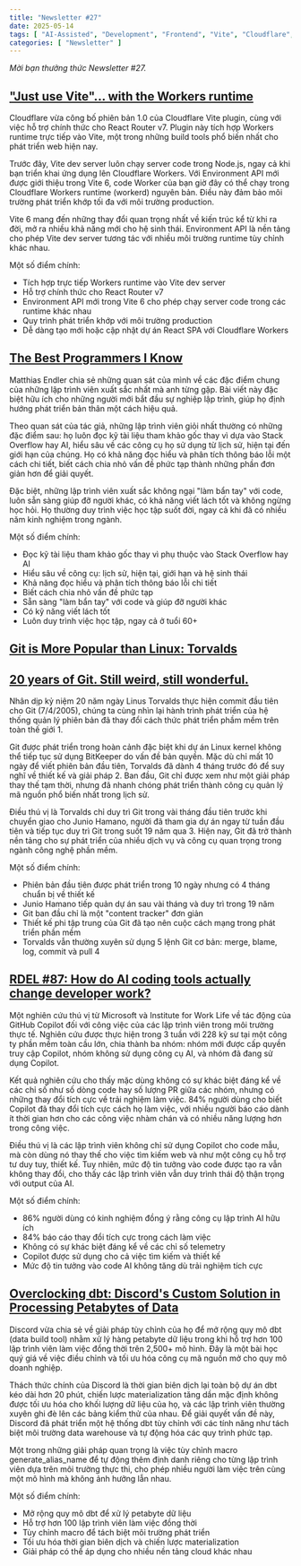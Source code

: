 ```yaml
---
title: "Newsletter #27"
date: 2025-05-14
tags: [ "AI-Assisted", "Development", "Frontend", "Vite", "Cloudflare", "Git", "Data Engineering", "Best Practices" ]
categories: [ "Newsletter" ]
---
```


*Mời bạn thưởng thức Newsletter #27.*

## ["Just use Vite"... with the Workers runtime](https://blog.cloudflare.com/introducing-the-cloudflare-vite-plugin/)

Cloudflare vừa công bố phiên bản 1.0 của Cloudflare Vite plugin, cùng với việc hỗ trợ chính thức cho React Router v7. Plugin này tích hợp Workers runtime trực tiếp vào Vite, một trong những build tools phổ biến nhất cho phát triển web hiện nay.

Trước đây, Vite dev server luôn chạy server code trong Node.js, ngay cả khi bạn triển khai ứng dụng lên Cloudflare Workers. Với Environment API mới được giới thiệu trong Vite 6, code Worker của bạn giờ đây có thể chạy trong Cloudflare Workers runtime (workerd) nguyên bản. Điều này đảm bảo môi trường phát triển khớp tối đa với môi trường production.

Vite 6 mang đến những thay đổi quan trọng nhất về kiến trúc kể từ khi ra đời, mở ra nhiều khả năng mới cho hệ sinh thái. Environment API là nền tảng cho phép Vite dev server tương tác với nhiều môi trường runtime tùy chỉnh khác nhau.

Một số điểm chính:
- Tích hợp trực tiếp Workers runtime vào Vite dev server
- Hỗ trợ chính thức cho React Router v7
- Environment API mới trong Vite 6 cho phép chạy server code trong các runtime khác nhau
- Quy trình phát triển khớp với môi trường production
- Dễ dàng tạo mới hoặc cập nhật dự án React SPA với Cloudflare Workers

## [The Best Programmers I Know](https://endler.dev/2025/best-programmers/)

Matthias Endler chia sẻ những quan sát của mình về các đặc điểm chung của những lập trình viên xuất sắc nhất mà anh từng gặp. Bài viết này đặc biệt hữu ích cho những người mới bắt đầu sự nghiệp lập trình, giúp họ định hướng phát triển bản thân một cách hiệu quả.

Theo quan sát của tác giả, những lập trình viên giỏi nhất thường có những đặc điểm sau: họ luôn đọc kỹ tài liệu tham khảo gốc thay vì dựa vào Stack Overflow hay AI, hiểu sâu về các công cụ họ sử dụng từ lịch sử, hiện tại đến giới hạn của chúng. Họ có khả năng đọc hiểu và phân tích thông báo lỗi một cách chi tiết, biết cách chia nhỏ vấn đề phức tạp thành những phần đơn giản hơn để giải quyết.

Đặc biệt, những lập trình viên xuất sắc không ngại "làm bẩn tay" với code, luôn sẵn sàng giúp đỡ người khác, có khả năng viết lách tốt và không ngừng học hỏi. Họ thường duy trình việc học tập suốt đời, ngay cả khi đã có nhiều năm kinh nghiệm trong ngành.

Một số điểm chính:
- Đọc kỹ tài liệu tham khảo gốc thay vì phụ thuộc vào Stack Overflow hay AI
- Hiểu sâu về công cụ: lịch sử, hiện tại, giới hạn và hệ sinh thái
- Khả năng đọc hiểu và phân tích thông báo lỗi chi tiết
- Biết cách chia nhỏ vấn đề phức tạp
- Sẵn sàng "làm bẩn tay" với code và giúp đỡ người khác
- Có kỹ năng viết lách tốt
- Luôn duy trình việc học tập, ngay cả ở tuổi 60+

## [Git is More Popular than Linux: Torvalds](https://news.itsfoss.com/torvalds-on-git/)

## [20 years of Git. Still weird, still wonderful.](https://blog.gitbutler.com/20-years-of-git/)

Nhân dịp kỷ niệm 20 năm ngày Linus Torvalds thực hiện commit đầu tiên cho Git (7/4/2005), chúng ta cùng nhìn lại hành trình phát triển của hệ thống quản lý phiên bản đã thay đổi cách thức phát triển phầm mềm trên toàn thế giới <mcreference link="https://github.blog/open-source/git/git-turns-20-a-qa-with-linus-torvalds/" index="1">1</mcreference>.

Git được phát triển trong hoàn cảnh đặc biệt khi dự án Linux kernel không thể tiếp tục sử dụng BitKeeper do vấn đề bản quyền. Mặc dù chỉ mất 10 ngày để viết phiên bản đầu tiên, Torvalds đã dành 4 tháng trước đó để suy nghĩ về thiết kế và giải pháp <mcreference link="https://about.gitlab.com/blog/2025/04/07/celebrating-gits-20th-anniversary-with-creator-linus-torvalds/" index="2">2</mcreference>. Ban đầu, Git chỉ được xem như một giải pháp thay thế tạm thời, nhưng đã nhanh chóng phát triển thành công cụ quản lý mã nguồn phổ biến nhất trong lịch sử.

Điều thú vị là Torvalds chỉ duy trì Git trong vài tháng đầu tiên trước khi chuyển giao cho Junio Hamano, người đã tham gia dự án ngay từ tuần đầu tiên và tiếp tục duy trì Git trong suốt 19 năm qua <mcreference link="https://about.gitlab.com/blog/2025/04/14/journey-through-gits-20-year-history/" index="3">3</mcreference>. Hiện nay, Git đã trở thành nền tảng cho sự phát triển của nhiều dịch vụ và công cụ quan trọng trong ngành công nghệ phần mềm.

Một số điểm chính:
- Phiên bản đầu tiên được phát triển trong 10 ngày nhưng có 4 tháng chuẩn bị về thiết kế
- Junio Hamano tiếp quản dự án sau vài tháng và duy trì trong 19 năm
- Git ban đầu chỉ là một "content tracker" đơn giản
- Thiết kế phi tập trung của Git đã tạo nên cuộc cách mạng trong phát triển phần mềm
- Torvalds vẫn thường xuyên sử dụng 5 lệnh Git cơ bản: merge, blame, log, commit và pull <mcreference link="https://gigazine.net/gsc_news/en/20250408-git-20-years-linus-torvalds" index="4">4</mcreference>

## [RDEL #87: How do AI coding tools actually change developer work?](https://rdel.substack.com/p/rdel-87-how-do-ai-coding-tools-actually)

Một nghiên cứu thú vị từ Microsoft và Institute for Work Life về tác động của GitHub Copilot đối với công việc của các lập trình viên trong môi trường thực tế. Nghiên cứu được thực hiện trong 3 tuần với 228 kỹ sư tại một công ty phần mềm toàn cầu lớn, chia thành ba nhóm: nhóm mới được cấp quyền truy cập Copilot, nhóm không sử dụng công cụ AI, và nhóm đã đang sử dụng Copilot.

Kết quả nghiên cứu cho thấy mặc dùng không có sự khác biệt đáng kể về các chỉ số như số dòng code hay số lượng PR giữa các nhóm, nhưng có những thay đổi tích cực về trải nghiệm làm việc. 84% người dùng cho biết Copilot đã thay đổi tích cực cách họ làm việc, với nhiều người báo cáo dành ít thời gian hơn cho các công việc nhàm chán và có nhiều năng lượng hơn trong công việc.

Điều thú vị là các lập trình viên không chỉ sử dụng Copilot cho code mẫu, mà còn dùng nó thay thế cho việc tìm kiếm web và như một công cụ hỗ trợ tư duy tuy, thiết kế. Tuy nhiên, mức độ tin tưởng vào code được tạo ra vẫn không thay đổi, cho thấy các lập trình viên vẫn duy trình thái độ thận trọng với output của AI.

Một số điểm chính:
- 86% người dùng có kinh nghiệm đồng ý rằng công cụ lập trình AI hữu ích
- 84% báo cáo thay đổi tích cực trong cách làm việc
- Không có sự khác biệt đáng kể về các chỉ số telemetry
- Copilot được sử dụng cho cả việc tìm kiếm và thiết kế
- Mức độ tin tưởng vào code AI không tăng dù trải nghiệm tích cực

## [Overclocking dbt: Discord's Custom Solution in Processing Petabytes of Data](https://discord.com/blog/overclocking-dbt-discords-custom-solution-in-processing-petabytes-of-data)

Discord vừa chia sẻ về giải pháp tùy chỉnh của họ để mở rộng quy mô dbt (data build tool) nhằm xử lý hàng petabyte dữ liệu trong khi hỗ trợ hơn 100 lập trình viên làm việc đồng thời trên 2,500+ mô hình. Đây là một bài học quý giá về việc điều chỉnh và tối ưu hóa công cụ mã nguồn mở cho quy mô doanh nghiệp.

Thách thức chính của Discord là thời gian biên dịch lại toàn bộ dự án dbt kéo dài hơn 20 phút, chiến lược materialization tăng dần mặc định không được tối ưu hóa cho khối lượng dữ liệu của họ, và các lập trình viên thường xuyên ghi đè lên các bảng kiểm thử của nhau. Để giải quyết vấn đề này, Discord đã phát triển một hệ thống dbt tùy chỉnh với các tính năng như tách biệt môi trường data warehouse và tự động hóa các quy trình phức tạp.

Một trong những giải pháp quan trọng là việc tùy chỉnh macro generate_alias_name để tự động thêm định danh riêng cho từng lập trình viên dựa trên môi trường thực thi, cho phép nhiều người làm việc trên cùng một mô hình mà không ảnh hưởng lẫn nhau.

Một số điểm chính:
- Mở rộng quy mô dbt để xử lý petabyte dữ liệu
- Hỗ trợ hơn 100 lập trình viên làm việc đồng thời
- Tùy chỉnh macro để tách biệt môi trường phát triển
- Tối ưu hóa thời gian biên dịch và chiến lược materialization
- Giải pháp có thể áp dụng cho nhiều nền tảng cloud khác nhau
